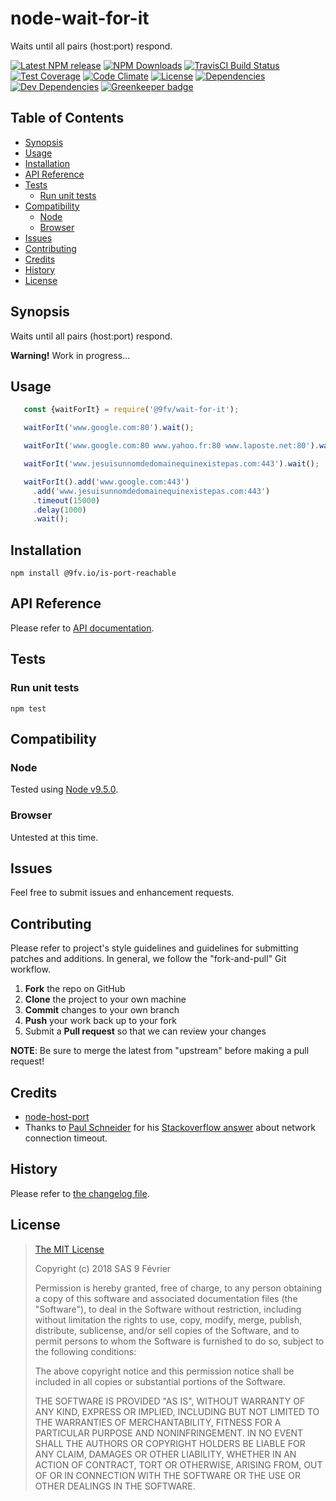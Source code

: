 [npm-badge]: https://img.shields.io/npm/v/@9fv.io&#x2F;wait-for-it.svg
[npm-badge-url]: https://www.npmjs.com/package/@9fv.io&#x2F;wait-for-it
[npm-downloads-badge]: https://img.shields.io/npm/dt/@9fv.io&#x2F;wait-for-it.svg
[npm-downloads-url]: https://npmjs.org/package/@9fv.io&#x2F;wait-for-it
[travis-badge]: https://img.shields.io/travis/9fv/node-wait-for-it/v0.1.0-alpha1.svg?label=TravisCI
[travis-badge-url]: https://travis-ci.org/9fv/node-wait-for-it
[circle-badge]: https://circleci.com/gh/9fv/node-wait-for-it/tree/v0.1.0-alpha1.svg?style=svg&circle-token=
[circle-badge-url]: https://circleci.com/gh/9fv/node-wait-for-it/tree/v0.1.0-alpha1
[coveralls-badge]: https://coveralls.io/repos/github/9fv/node-wait-for-it/badge.svg?branch=v0.1.0-alpha1
[coveralls-badge-url]: https://coveralls.io/github/9fv/node-wait-for-it?branch=v0.1.0-alpha1
[codeclimate-badge]: https://img.shields.io/codeclimate/github/9fv/node-wait-for-it.svg
[codeclimate-badge-url]: https://codeclimate.com/github/9fv/node-wait-for-it
[ember-observer-badge]: http://emberobserver.com/badges/node-wait-for-it.svg
[ember-observer-badge-url]: http://emberobserver.com/addons/node-wait-for-it
[license-badge]: https://img.shields.io/npm/l/@9fv.io&#x2F;wait-for-it.svg
[license-badge-url]: LICENSE.md
[dependencies-badge]: https://img.shields.io/david/9fv/node-wait-for-it.svg
[dependencies-badge-url]: https://david-dm.org/9fv/node-wait-for-it
[devDependencies-badge]: https://img.shields.io/david/dev/9fv/node-wait-for-it.svg
[devDependencies-badge-url]: https://david-dm.org/9fv/node-wait-for-it#info=devDependencies
[greenkeeper-badge]: https://badges.greenkeeper.io/9fv/node-wait-for-it.svg
[greenkeeper-badge-url]: https://greenkeeper.io/


node-wait-for-it
====================

Waits until all pairs (host:port) respond.

[![Latest NPM release][npm-badge]][npm-badge-url]
[![NPM Downloads][npm-downloads-badge]][npm-downloads-url]
[![TravisCI Build Status][travis-badge]][travis-badge-url]
[![Test Coverage][coveralls-badge]][coveralls-badge-url]
[![Code Climate][codeclimate-badge]][codeclimate-badge-url]
[![License][license-badge]][license-badge-url]
[![Dependencies][dependencies-badge]][dependencies-badge-url] 
[![Dev Dependencies][devDependencies-badge]][devDependencies-badge-url]
[![Greenkeeper badge][greenkeeper-badge]][greenkeeper-badge-url]


## Table of Contents

* [Synopsis](#synopsis)
* [Usage](#usage)
* [Installation](#installation)
* [API Reference](#api-reference)
* [Tests](#tests)
  * [Run unit tests](#tests_run-unit-tests)
* [Compatibility](#compatibility)
  * [Node](#compatibility_node)
  * [Browser](#compatibility_browser)
* [Issues](#issues)
* [Contributing](#contributing)
* [Credits](#credits)
* [History](#history)
* [License](#license)

## <a name="synopsis"> Synopsis

Waits until all pairs (host:port) respond.

**Warning!** Work in progress...

## <a name="usage"> Usage

```javascript
   const {waitForIt} = require('@9fv/wait-for-it');

   waitForIt('www.google.com:80').wait();

   waitForIt('www.google.com:80 www.yahoo.fr:80 www.laposte.net:80').wait();

   waitForIt('www.jesuisunnomdedomainequinexistepas.com:443').wait();

   waitForIt().add('www.google.com:443')
     .add('www.jesuisunnomdedomainequinexistepas.com:443')
     .timeout(15000)
     .delay(1000)
     .wait();

```

## <a name="installation"> Installation

    npm install @9fv.io/is-port-reachable

## <a name="api-reference"> API Reference

Please refer to [API documentation](docs/API.md).

## <a name="test"> Tests

### <a name="tests_run-unit-tests"> Run unit tests

    npm test

## <a name="compatibility"> Compatibility

### <a name="compatibility_node"> Node

Tested using [Node v9.5.0](https://nodejs.org/dist/v9.5.0/docs/api/).

### <a name="compatibility_browser"> Browser

Untested at this time.

## <a name="issues"> Issues

Feel free to submit issues and enhancement requests.

## <a name="contributing"> Contributing

Please refer to project's style guidelines and guidelines for submitting patches and additions. In general, we follow the "fork-and-pull" Git workflow.

 1. **Fork** the repo on GitHub
 2. **Clone** the project to your own machine
 3. **Commit** changes to your own branch
 4. **Push** your work back up to your fork
 5. Submit a **Pull request** so that we can review your changes

**NOTE**: Be sure to merge the latest from "upstream" before making a pull request!

## <a name="credits"> Credits

* [node-host-port](https://github.com/9fv/node-host-port)
* Thanks to [Paul Schneider](https://stackoverflow.com/users/4547337/paul-schneider) for his [Stackoverflow answer](https://stackoverflow.com/q/29356800) about network connection timeout.

## <a name="history"> History

Please refer to [the changelog file](docs/CHANGELOG.md).

## <a name="license"> License

>
> [The MIT License](https://opensource.org/licenses/MIT)
>
> Copyright (c) 2018 SAS 9 Février
>
> Permission is hereby granted, free of charge, to any person obtaining a copy
> of this software and associated documentation files (the "Software"), to deal
> in the Software without restriction, including without limitation the rights
> to use, copy, modify, merge, publish, distribute, sublicense, and/or sell
> copies of the Software, and to permit persons to whom the Software is
> furnished to do so, subject to the following conditions:
>
> The above copyright notice and this permission notice shall be included in all
> copies or substantial portions of the Software.
>
> THE SOFTWARE IS PROVIDED "AS IS", WITHOUT WARRANTY OF ANY KIND, EXPRESS OR
> IMPLIED, INCLUDING BUT NOT LIMITED TO THE WARRANTIES OF MERCHANTABILITY,
> FITNESS FOR A PARTICULAR PURPOSE AND NONINFRINGEMENT. IN NO EVENT SHALL THE
>AUTHORS OR COPYRIGHT HOLDERS BE LIABLE FOR ANY CLAIM, DAMAGES OR OTHER
> LIABILITY, WHETHER IN AN ACTION OF CONTRACT, TORT OR OTHERWISE, ARISING FROM,
> OUT OF OR IN CONNECTION WITH THE SOFTWARE OR THE USE OR OTHER DEALINGS IN THE
> SOFTWARE.
>
